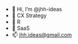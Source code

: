 - 👋 Hi, I’m @jhh-ideas
- 👀 CX Strategy
- 🌱 R
- 💞️ SaaS
- 📫 jhh.ideas@gmail.com

<!---
jhh-ideas/jhh-ideas is a ✨ special ✨ repository because its `README.md` (this file) appears on your GitHub profile.
You can click the Preview link to take a look at your changes.
--->
